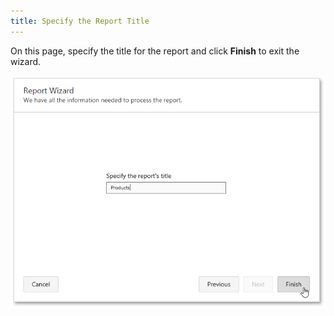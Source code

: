 ```yaml
---
title: Specify the Report Title
---
```

On this page, specify the title for the report and click **Finish** to exit the wizard.

![web-report-designer-wizard-specify-report-title](../../../../../images/Img24824.png)